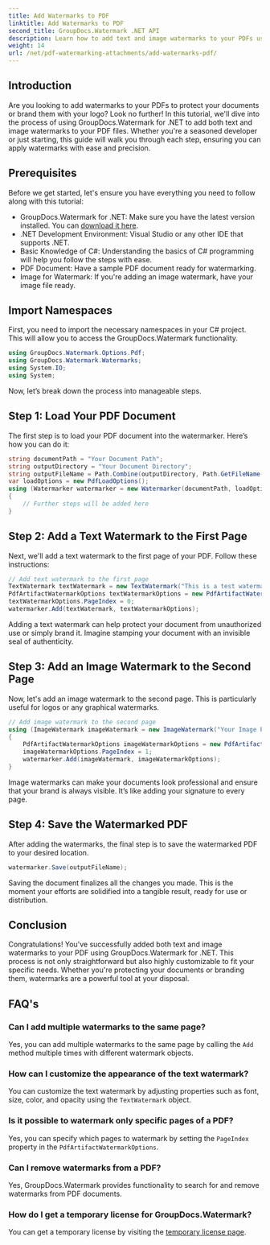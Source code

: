 ```yaml
---
title: Add Watermarks to PDF
linktitle: Add Watermarks to PDF
second_title: GroupDocs.Watermark .NET API
description: Learn how to add text and image watermarks to your PDFs using GroupDocs.Watermark for .NET with our comprehensive step-by-step guide.
weight: 14
url: /net/pdf-watermarking-attachments/add-watermarks-pdf/
---
```

## Introduction
Are you looking to add watermarks to your PDFs to protect your documents or brand them with your logo? Look no further! In this tutorial, we'll dive into the process of using GroupDocs.Watermark for .NET to add both text and image watermarks to your PDF files. Whether you're a seasoned developer or just starting, this guide will walk you through each step, ensuring you can apply watermarks with ease and precision.
## Prerequisites
Before we get started, let's ensure you have everything you need to follow along with this tutorial:
- GroupDocs.Watermark for .NET: Make sure you have the latest version installed. You can [download it here](https://releases.groupdocs.com/Watermark/net/).
- .NET Development Environment: Visual Studio or any other IDE that supports .NET.
- Basic Knowledge of C#: Understanding the basics of C# programming will help you follow the steps with ease.
- PDF Document: Have a sample PDF document ready for watermarking.
- Image for Watermark: If you're adding an image watermark, have your image file ready.
## Import Namespaces
First, you need to import the necessary namespaces in your C# project. This will allow you to access the GroupDocs.Watermark functionality.
```csharp
using GroupDocs.Watermark.Options.Pdf;
using GroupDocs.Watermark.Watermarks;
using System.IO;
using System;
```
Now, let’s break down the process into manageable steps.
## Step 1: Load Your PDF Document
The first step is to load your PDF document into the watermarker. Here’s how you can do it:
```csharp
string documentPath = "Your Document Path";
string outputDirectory = "Your Document Directory";
string outputFileName = Path.Combine(outputDirectory, Path.GetFileName(documentPath));
var loadOptions = new PdfLoadOptions();
using (Watermarker watermarker = new Watermarker(documentPath, loadOptions))
{
    // Further steps will be added here
}
```
## Step 2: Add a Text Watermark to the First Page
Next, we'll add a text watermark to the first page of your PDF. Follow these instructions:
```csharp
// Add text watermark to the first page
TextWatermark textWatermark = new TextWatermark("This is a test watermark", new Font("Arial", 8));
PdfArtifactWatermarkOptions textWatermarkOptions = new PdfArtifactWatermarkOptions();
textWatermarkOptions.PageIndex = 0;
watermarker.Add(textWatermark, textWatermarkOptions);
```

Adding a text watermark can help protect your document from unauthorized use or simply brand it. Imagine stamping your document with an invisible seal of authenticity.
## Step 3: Add an Image Watermark to the Second Page
Now, let's add an image watermark to the second page. This is particularly useful for logos or any graphical watermarks.
```csharp
// Add image watermark to the second page
using (ImageWatermark imageWatermark = new ImageWatermark("Your Image Path"))
{
    PdfArtifactWatermarkOptions imageWatermarkOptions = new PdfArtifactWatermarkOptions();
    imageWatermarkOptions.PageIndex = 1;
    watermarker.Add(imageWatermark, imageWatermarkOptions);
}
```

Image watermarks can make your documents look professional and ensure that your brand is always visible. It’s like adding your signature to every page.
## Step 4: Save the Watermarked PDF
After adding the watermarks, the final step is to save the watermarked PDF to your desired location.
```csharp
watermarker.Save(outputFileName);
```
Saving the document finalizes all the changes you made. This is the moment your efforts are solidified into a tangible result, ready for use or distribution.
## Conclusion
Congratulations! You've successfully added both text and image watermarks to your PDF using GroupDocs.Watermark for .NET. This process is not only straightforward but also highly customizable to fit your specific needs. Whether you're protecting your documents or branding them, watermarks are a powerful tool at your disposal.
## FAQ's
### Can I add multiple watermarks to the same page?
Yes, you can add multiple watermarks to the same page by calling the `Add` method multiple times with different watermark objects.
### How can I customize the appearance of the text watermark?
You can customize the text watermark by adjusting properties such as font, size, color, and opacity using the `TextWatermark` object.
### Is it possible to watermark only specific pages of a PDF?
Yes, you can specify which pages to watermark by setting the `PageIndex` property in the `PdfArtifactWatermarkOptions`.
### Can I remove watermarks from a PDF?
Yes, GroupDocs.Watermark provides functionality to search for and remove watermarks from PDF documents.
### How do I get a temporary license for GroupDocs.Watermark?
You can get a temporary license by visiting the [temporary license page](https://purchase.groupdocs.com/temporary-license/).
